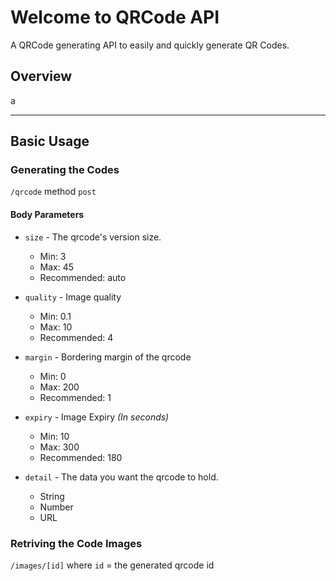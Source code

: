 # Welcome to QRCode API

A QRCode generating API to easily and quickly generate QR Codes.

## Overview

a

___
## Basic Usage

### Generating the Codes

`/qrcode` method `post`

#### Body Parameters

* `size` - The qrcode's version size.
    * Min: 3
    * Max: 45
    * Recommended: auto

* `quality` - Image quality
    * Min: 0.1
    * Max: 10
    * Recommended: 4

* `margin` - Bordering margin of the qrcode
    * Min: 0
    * Max: 200
    * Recommended: 1

* `expiry` - Image Expiry *(In seconds)*
    * Min: 10
    * Max: 300
    * Recommended: 180

* `detail` - The data you want the qrcode to hold.
    * String
    * Number
    * URL

### Retriving the Code Images

`/images/[id]` where `id` = the generated qrcode id